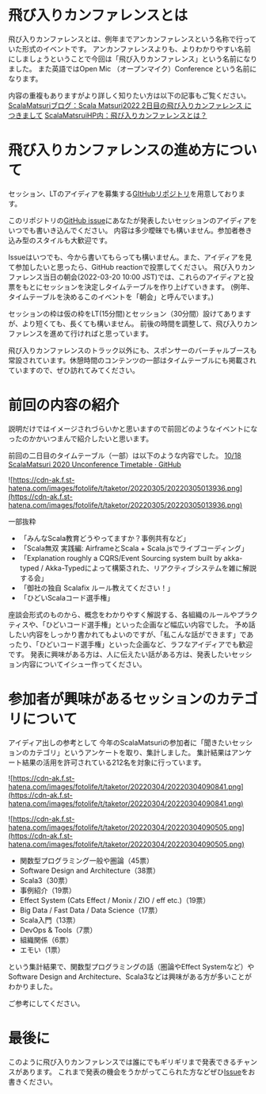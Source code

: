 # 飛び入りカンファレンスとは

飛び入りカンファレンスとは、例年までアンカンファレンスという名称で行っていた形式のイベントです。
アンカンファレンスよりも、よりわかりやすい名前にしましょうということで今回は「飛び入りカンファレンス」という名前になりました。
また英語ではOpen Mic （オープンマイク）Conference という名前になります。

内容の重複もありますがより詳しく知りたい方は以下の記事もご覧ください。
[ScalaMatsuriブログ：Scala Matsuri2022 2日目の飛び入りカンファレンス につきまして](https://blog.scalamatsuri.org/)
[ScalaMatsruiHP内：飛び入りカンファレンスとは？](https://scalamatsuri.org/ja/unconference/)

# 飛び入りカンファレンスの進め方について

セッション、LTのアイディアを募集する[GItHubリポジトリ](https://github.com/scalamatsuri/2022.open-mic-conference/projects/1)を用意しております。

このリポジトリの[GitHub issue](https://github.com/scalamatsuri/2022.open-mic-conference/issues)にあなたが発表したいセッションのアイディアをいつでも書いき込んでください。
内容は多少曖昧でも構いません。参加者巻き込み型のスタイルも大歓迎です。

Issueはいつでも、今から書いてもらっても構いません。また、アイディアを見て参加したいと思ったら、GitHub reactionで投票してください。
飛び入りカンファレンス当日の朝会(2022-03-20 10:00 JST)では、これらのアイディアと投票をもとにセッションを決定しタイムテーブルを作り上げていきます。
(例年、タイムテーブルを決めるこのイベントを「朝会」と呼んでいます。)

セッションの枠は仮の枠をLT(15分間)とセッション（30分間）設けてありますが、より短くても、長くても構いません。
前後の時間を調整して、飛び入りカンファレンスを進めて行ければと思っています。

飛び入りカンファレンスのトラック以外にも、スポンサーのバーチャルブースも常設されています。休憩時間のコンテンツの一部はタイムテーブルにも掲載されていますので、ぜひ訪れてみてください。


# 前回の内容の紹介

説明だけではイメージされづらいかと思いますので前回どのようなイベントになったのかかいつまんで紹介したいと思います。

前回の二日目のタイムテーブル（一部）は以下のような内容でした。
[10/18 ScalaMatsuri 2020 Unconference Timetable · GitHub](https://github.com/scalamatsuri/2020.unconference/projects/1)

![https://cdn-ak.f.st-hatena.com/images/fotolife/t/taketor/20220305/20220305013936.png](https://cdn-ak.f.st-hatena.com/images/fotolife/t/taketor/20220305/20220305013936.png)

一部抜粋

- 「みんなScala教育どうやってますか？事例共有など」
- 「Scala無双 実践編: AirframeとScala + Scala.jsでライブコーディング」
- 「Explanation roughly a CQRS/Event Sourcing system built by akka-typed / Akka-Typedによって構築された、リアクティブシステムを雑に解説する会」
- 「御社の独自 Scalafix ルール教えてください！」
- 「ひどいScalaコード選手権」

座談会形式のものから、概念をわかりやすく解説する、各組織のルールやプラクティスや、「ひどいコード選手権」といった企画など幅広い内容でした。
予め話したい内容をしっかり書かれてもよいのですが、「私こんな話ができます」であったり、「ひどいコード選手権」といった企画など、ラフなアイディアでも歓迎です。
発表に興味がある方は、人に伝えたい話がある方は、発表したいセッション内容についてイシュー作ってください。

# 参加者が興味があるセッションのカテゴリについて

アイディア出しの参考として 今年のScalaMatsuriの参加者に「聞きたいセッションのカテゴリ」というアンケートを取り、集計しました。
集計結果はアンケート結果の活用を許可されている212名を対象に行っています。

![https://cdn-ak.f.st-hatena.com/images/fotolife/t/taketor/20220304/20220304090841.png](https://cdn-ak.f.st-hatena.com/images/fotolife/t/taketor/20220304/20220304090841.png)

![https://cdn-ak.f.st-hatena.com/images/fotolife/t/taketor/20220304/20220304090505.png](https://cdn-ak.f.st-hatena.com/images/fotolife/t/taketor/20220304/20220304090505.png)

- 関数型プログラミング一般や圏論（45票）
- Software Design and Architecture（38票）
- Scala3（30票）
- 事例紹介（19票）
- Effect System (Cats Effect / Monix / ZIO / eff etc.)（19票）
- Big Data / Fast Data / Data Science（17票）
- Scala入門（13票）
- DevOps & Tools（7票）
- 組織関係（6票）
- エモい（1票）

という集計結果で、関数型プログラミングの話（圏論やEffect Systemなど）や Software Design and Architecture、Scala3などは興味がある方が多いことがわかりました。

ご参考にしてください。

# 最後に

このように飛び入りカンファレンスでは誰にでもギリギリまで発表できるチャンスがあります。 これまで発表の機会をうかがってこられた方などぜひ[Issue](https://github.com/scalamatsuri/2022.open-mic-conference/issues)をお書きください。
